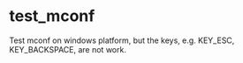 # test_mconf
Test mconf on windows platform, but the keys, e.g. KEY_ESC, KEY_BACKSPACE, are not work.
